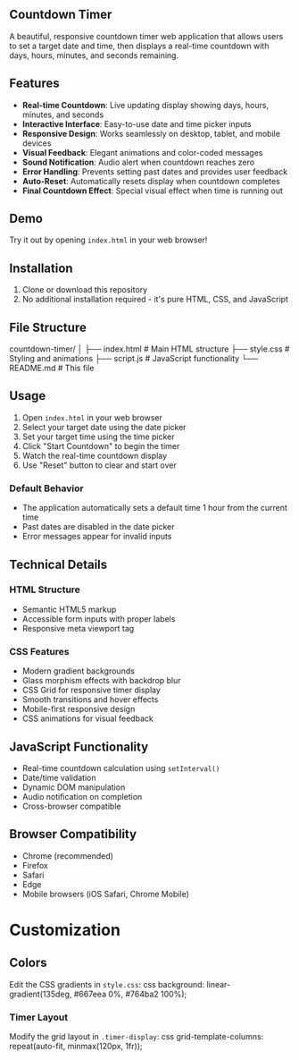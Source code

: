 ## Countdown Timer
A beautiful, responsive countdown timer web application that allows users to set a target date and time, then displays a real-time countdown with days, hours, minutes, and seconds remaining.

## Features

- **Real-time Countdown**: Live updating display showing days, hours, minutes, and seconds
- **Interactive Interface**: Easy-to-use date and time picker inputs
- **Responsive Design**: Works seamlessly on desktop, tablet, and mobile devices
- **Visual Feedback**: Elegant animations and color-coded messages
- **Sound Notification**: Audio alert when countdown reaches zero
- **Error Handling**: Prevents setting past dates and provides user feedback
- **Auto-Reset**: Automatically resets display when countdown completes
- **Final Countdown Effect**: Special visual effect when time is running out

## Demo

Try it out by opening `index.html` in your web browser!

## Installation

1. Clone or download this repository
2. No additional installation required - it's pure HTML, CSS, and JavaScript

## File Structure

countdown-timer/
│
├── index.html          # Main HTML structure
├── style.css           # Styling and animations
├── script.js           # JavaScript functionality
└── README.md          # This file

## Usage

1. Open `index.html` in your web browser
2. Select your target date using the date picker
3. Set your target time using the time picker
4. Click "Start Countdown" to begin the timer
5. Watch the real-time countdown display
6. Use "Reset" button to clear and start over

### Default Behavior

- The application automatically sets a default time 1 hour from the current time
- Past dates are disabled in the date picker
- Error messages appear for invalid inputs

## Technical Details

### HTML Structure
- Semantic HTML5 markup
- Accessible form inputs with proper labels
- Responsive meta viewport tag

### CSS Features
- Modern gradient backgrounds
- Glass morphism effects with backdrop blur
- CSS Grid for responsive timer display
- Smooth transitions and hover effects
- Mobile-first responsive design
- CSS animations for visual feedback

## JavaScript Functionality
- Real-time countdown calculation using `setInterval()`
- Date/time validation
- Dynamic DOM manipulation
- Audio notification on completion
- Cross-browser compatible

## Browser Compatibility

- Chrome (recommended)
- Firefox
- Safari
- Edge
- Mobile browsers (iOS Safari, Chrome Mobile)

# Customization

## Colors
Edit the CSS gradients in `style.css`:
css
background: linear-gradient(135deg, #667eea 0%, #764ba2 100%);


### Timer Layout
Modify the grid layout in `.timer-display`:
 css
grid-template-columns: repeat(auto-fit, minmax(120px, 1fr));
